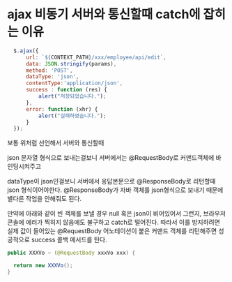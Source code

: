 # ajax 비동기 서버와 통신할때 catch에 잡히는 이유

```javascript
  $.ajax({
      url: `${CONTEXT_PATH}/xxx/employee/api/edit`,
      data: JSON.stringify(params),
      method: 'POST',
      dataType: 'json',
      contentType:'application/json',
      success : function (res) {
          alert("저장되었습니다.");
      },
      error: function (xhr) {
          alert("실패하였습니다.");
      }
  });
```

보통 위처럼 선언해서 서버와 통신할때 

json 문자열 형식으로 보내는걸보니 서버에서는 @RequestBody로 커맨드객체에 바인딩시켜주고

dataType이 json인걸보니 서버에서 응답본문으로 @ResponseBody로 리턴할때 json 형식이어야한다. @ResponseBody가 자바 객체를 json형식으로 보내기 때문에
별다른 작업을 안해줘도 된다.

만약에 아래와 같이 빈 객체를 보낼 경우 null 혹은 json이 비어있어서 그런지, 브라우저 콘솔에 에러가 찍히지 않음에도 불구하고 catch로 떨어진다.
따라서 이를 방지하려면 실제 값이 들어있는 @RequestBody 어노테이션이 붙은 커맨드 객체를 리턴해주면 성공적으로 success 콜백 메서드를 탄다.

```java
public XXXVo ~ (@RequestBody xxxVo xxx) {

  return new XXXVo();
}
```
